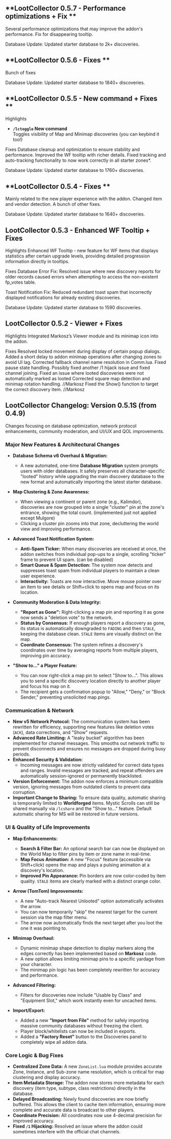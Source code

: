 ## **LootCollector 0.5.7 - Performance optimizations + Fix **
Several performance optimizations that may improve the addon's performance. 
Fix for disappearing tooltip.

Database Update: Updated starter database to 2k+ discoveries.

## **LootCollector 0.5.6 - Fixes **
Bunch of fixes

Database Update: Updated starter database to 1840+ discoveries.

## **LootCollector 0.5.5 - New command + Fixes **

Highlights
- **`/lctoggle`  New command**  
Toggles visibility of Map and Minimap discoveries (you can keybind it too!)

Fixes
Database cleanup and optimization to ensure stability and performance.
Improved the WF tooltip with richer details.
Fixed tracking and auto-tracking functionality to now work correctly in all starter zones*.

Database Update: Updated starter database to 1760+ discoveries.

## **LootCollector 0.5.4 - Fixes **
Mainly related to the new player experience with the addon.
Changed item and vendor detection.
A bunch of other fixes.

Database Update: Updated starter database to 1640+ discoveries.

## **LootCollector 0.5.3 - Enhanced WF Tooltip + Fixes**
Highlights
Enhanced WF Tooltip - new feature for WF items that displays statistics after certain upgrade levels, providing detailed progression information directly in tooltips.

Fixes
Database Error Fix: Resolved issue where new discovery reports for older records caused errors when attempting to access the non-existent fp_votes table.

Toast Notification Fix: Reduced redundant toast spam that incorrectly displayed notifications for already existing discoveries.

Database Update: Updated starter database to 1590 discoveries.



## **LootCollector 0.5.2 - Viewer + Fixes**
Highlights
Integrated Markosz’s Viewer module and its minimap icon into the addon.

Fixes
Resolved locked movement during display of certain popup dialogs.
Added a short delay to addon minimap operations after changing zones to avoid UI lag.
Corrected fallback channel name resolution in Comm.lua.
Fixed pause state handling.
Possibly fixed another /1 hijack issue and fixed channel joining.
Fixed an issue where looted discoveries were not automatically marked as looted
Corrected square map detection and minimap rotation handling. //Markosz
Fixed the Show() function to target the correct discovery item. //Markosz

## **LootCollector Changelog: Version 0.5.1S (from 0.4.9)**

Changes focusing on database optimization, network protocol enhancements, community moderation, and  UI/UX and QOL improvements.

### **Major New Features & Architectural Changes**

*   **Database Schema v6 Overhaul & Migration:**   
    *   A new automated, one-time **Database Migration** system prompts users with older databases. It safely preserves all character-specific "looted" history while upgrading the main discovery database to the new format and automatically importing the latest starter database.

*   **Map Clustering & Zone Awareness:**
    *   When viewing a continent or parent zone (e.g., Kalimdor), discoveries are now grouped into a single "cluster" pin at the zone's entrance, showing the total count. (implemented just not applied except Mulgore)
    *   Clicking a cluster pin zooms into that zone, decluttering the world view and improving performance.

*   **Advanced Toast Notification System:**
    *   **Anti-Spam Ticker:** When many discoveries are received at once, the addon switches from individual pop-ups to a single, scrolling "ticker" frame to prevent UI spam. (can be disabled)
    *   **Smart Queue & Spam Detection:** The system now detects and suppresses toast spam from individual players to maintain a clean user experience.
    *   **Interactivity:** Toasts are now interactive. Move mouse pointer over an item to see details or Shift+click to opens map and focus on its location.

*   **Community Moderation & Data Integrity:**
    *   **"Report as Gone":** Right-clicking a map pin and reporting it as gone now sends a "deletion vote" to the network.
    *   **Status by Consensus:** If enough players report a discovery as gone, its status is automatically downgraded to `FADING` and then `STALE`, keeping the database clean. `STALE` items are visually distinct on the map.
    *   **Coordinate Consensus:** The system refines a discovery's coordinates over time by averaging reports from multiple players, improving pin accuracy.

*   **"Show to..." a Player Feature:**
    *   You can now right-click a map pin to select "Show to...". This allows you to send a specific discovery location directly to another player and focus his map on it.
    *   The recipient gets a confirmation popup to "Allow," "Deny," or "Block Sender," preventing unsolicited map pings.

### **Communication & Network**

*   **New v5 Network Protocol:** The communication system has been rewritten for efficiency, supporting new features like deletion votes (`ACK`), data corrections, and "Show" requests.
*   **Advanced Rate Limiting:** A "leaky bucket" algorithm has been implemented for channel messages. This smooths out network traffic to prevent disconnects and ensures no messages are dropped during busy periods.
*   **Enhanced Security & Validation:**
    *   Incoming messages are now strictly validated for correct data types and ranges. Invalid messages are tracked, and repeat offenders are automatically session-ignored or permanently blacklisted.
*   **Version Enforcement:** The addon now enforces a minimum compatible version, ignoring messages from outdated clients to prevent data corruption.
*   **Important Change to Sharing:** To ensure data quality, automatic sharing is temporarily limited to **Worldforged** items. Mystic Scrolls can still be shared manually via `/lcshare` and the "Show to..." feature. Default automatic sharing for MS will be restored in future versions.


### **UI & Quality of Life Improvements**

*   **Map Enhancements:**
    *   **Search & Filter Bar:** An optional search bar can now be displayed on the World Map to filter pins by item or zone name in real-time.
    *   **Map Focus Animation:** A new "Focus" feature (accessible via Shift+click) opens the map and plays a pulsing animation at a discovery's location.
    *   **Improved Pin Appearance:** Pin borders are now color-coded by item quality. `STALE` items are clearly marked with a distinct orange color.

*   **Arrow (TomTom) Improvements:**
    *   A new "Auto-track Nearest Unlooted" option automatically activates the arrow.
    *   You can now temporarily "skip" the nearest target for the current session via the map filter menu.
    *   The arrow now automatically finds the next target after you loot the one it was pointing to.

*   **Minimap Overhaul:**
	*   Dynamic minimap shape detection to display markers along the edges correctly has been implemented based on **Markosz** code.
	*   A new option allows limiting minimap pins to a specific yardage from your character.
    *   The minimap pin logic has been completely rewritten for accuracy and performance.    

*   **Advanced Filtering:**
    *   Filters for discoveries now include "Usable by Class" and "Equipment Slot," which work instantly even for uncached items.

*   **Import/Export:**
    *   Added a new **"Import from File"** method for safely importing massive community databases without freezing the client.
    *   Player block/whitelists can now be included in exports.
    *   Added a **"Factory Reset"** button to the Discoveries panel to completely wipe all addon data.

### **Core Logic & Bug Fixes**

*   **Centralized Zone Data:** A new `ZoneList.lua` module provides accurate Zone, Instance, and Sub-zone name resolution, which is critical for map clustering and display accuracy.
*   **Item Metadata Storage:** The addon now stores more metadata for each discovery (item type, subtype, class restrictions) directly in the database.
*   **Delayed Broadcasting:** Newly found discoveries are now briefly buffered. This allows the client to cache item information, ensuring more complete and accurate data is broadcast to other players.
*   **Coordinate Precision:** All coordinates now use 4-decimal precision for improved accuracy.
*   **Fixed `/1` Hijacking:** Resolved an issue where the addon could sometimes interfere with the official chat channels.